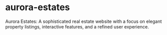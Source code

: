 # aurora-estates
Aurora Estates: A sophisticated real estate website with a focus on elegant property listings, interactive features, and a refined user experience.
